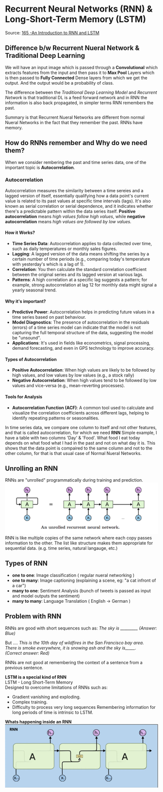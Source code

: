# **Recurrent Neural Networks (RNN) & Long-Short-Term Memory (LSTM)**

Source: [165 -An Introduction to RNN and LSTM](https://youtu.be/Mdp5pAKNNW4?si=lGIekH2AbpLY-uSE)

## **Difference b/w Recurrent Nueral Network & Traditional Deep Learning**
We will have an input image which is passed through a **Convolutional** which extracts features from the input and then pass it to **Max Pool** Layers which is then passed to **Fully Connected** Dense layers from which we get the output. And the output would be a probability of class.

The difference between the *Traditional Deep Learning Model* and *Recurrent Network* is that traditional DL is a feed forward network and in RNN the information is also back propagated, in simpler terms RNN remembers the past.<br>

Summary is that Recurrent Nueral Networks are different from normal Nueral Networks in the fact that they remember the past. RNNs have memory.

## **How do RNNs remember and Why do we need them?**
When we consider rembering the past and time series data, one of the important topic is **Autocorrelation**. <br>

### **Autocorrelation**
Autocorrelation measures the similarity between a time sereies and a lagged version of itself, essentially qualifying how a data point's current value is related to its past values at specific time intervals (lags). It's also known as serial correlation or serial dependence, and it indicates whether there's a predictable pattern within the data series itself. **Positive autocorrelation** means _high values follow high values_, while **negative  autocorrelation** means _high values are followed by low values._

#### **How it Works?**
* **Time Series Data**: Autocorrelation applies to data collected over time, such as daily temperatures or monthly sales figures.
* **Lagging**: A lagged version of the data means shifting the series by a certain number of time periods (e.g., comparing today's temperature with yesterday's which is a lag of 1).
* **Correlation**: You then calculate the standard correlation coefficient between the original series and its lagged version at various lags.
* **Patterns**: A high correlation at a specific lag suggests a pattern; for example, strong autocorrelation at lag 12 for monthly data might signal a yearly seasonal trend.

#### **Why it's important?**
* **Predictive Power**: Autocorrelation helps in predicting future values in a time series based on past behaviour.
* **Model Diagnostics**: The presence of autocorrelation in the residuals (errors) of a time series model can indicate that the model is not capturing the full temporal structure of the data, suggesting the model be "unsound".
* **Applications**: It's used in fields like econometrics, signal processing, demand forecasting, and even in GPS technology to improve accuracy.

#### **Types of Autocorrelation**
* **Positive Autocorrelation**: When high values are likely to be followed by high values, and low values by low values (e.g., a stock rally)
* **Negative Autocorrelation**: When high values tend to be followed  by low values and vice-versa (e.g., mean-reverting processes).

#### **Tools for Analysis**
* **Autocorrelation Function (ACF)**: A common tool used to calculate and visualize the correlation coefficients across different lags, helping to identify repeating patterns or seasonalities.


In time series data, we compare one column to itself and not other features, and that is called autocorrelation, for which we need **RNN** Simple example, I have a table with two columns 'Day' & 'Food'. What food I eat today depends on what food what I had in the past and not on what day it is. This shows that the data point is compaired to the same column and not to the other column, for that is that usual case of Normal Nueral Networks. 

## **Unrolling an RNN**
RNNs are "unrolled" programmatically during training and prediction.<br>
![Alt text](rnn.png "RNN")<br>
RNN is like multiple copies of the same network where each copy passes information to the other. The list like structure makes them appropriate for sequential data. (e.g. time series, natural langauge, etc.)

## **Types of RNN**
* **one to one**: Image classification ( regular nueral networking )
* **one to many**: Image captioning (explaining a scene, eg: "a cat infront of a car")
* **many to one**: Sentiment Analysis (bunch of tweets is passed as input and model outputs the sentiment)
* **many to many**: Language Translation ( English -> German )

## **Problem with RNN**
RNNs are good with short sequences such as:
*The sky is _________ (Answer: Blue)*

But ....
*This is the 10th day of wildfires in the San Francisco bay area.* <br>
*There is smoke everywhere, it is snowing ash and the sky is_____.* <br>
*(Correct answer: Red)*

RNNs are not good at remembering the context of a sentence from a previous sentence. 

**LSTM is a special kind of RNN** <br>
LSTM - Long Short-Term Memory <br>
Designed to overcome limitations of RNNs such as:
* Gradient vanishing and exploding.
* Complex training.
* Difficulty to process very long sequences
Remembering information for long periods of time is intrinsic to LSTM.<br>

**Whats happening inside an RNN**
![RNN](rnnLogic.png "insideRNN")